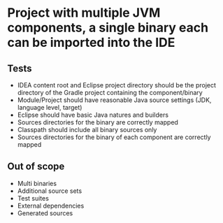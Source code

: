 # Project with multiple JVM components, a single binary each can be imported into the IDE

## Tests

- IDEA content root and Eclipse project directory should be the project directory of the Gradle project containing the component/binary
- Module/Project should have reasonable Java source settings (JDK, language level, target)
- Eclipse should have basic Java natures and builders
- Sources directories for the binary are correctly mapped
- Classpath should include all binary sources only
- Sources directories for the binary of each component are correctly mapped

## Out of scope

- Multi binaries
- Additional source sets
- Test suites
- External dependencies
- Generated sources
